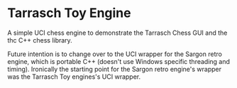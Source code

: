 # Tarrasch Toy Engine

A simple UCI chess engine to demonstrate the Tarrasch Chess GUI and the thc C++ chess library.

Future intention is to change over to the UCI wrapper for the Sargon retro engine, which
is portable C++ (doesn't use Windows specific threading and timing). Ironically the starting
point for the Sargon retro engine's wrapper was the Tarrasch Toy engines's UCI wrapper.
